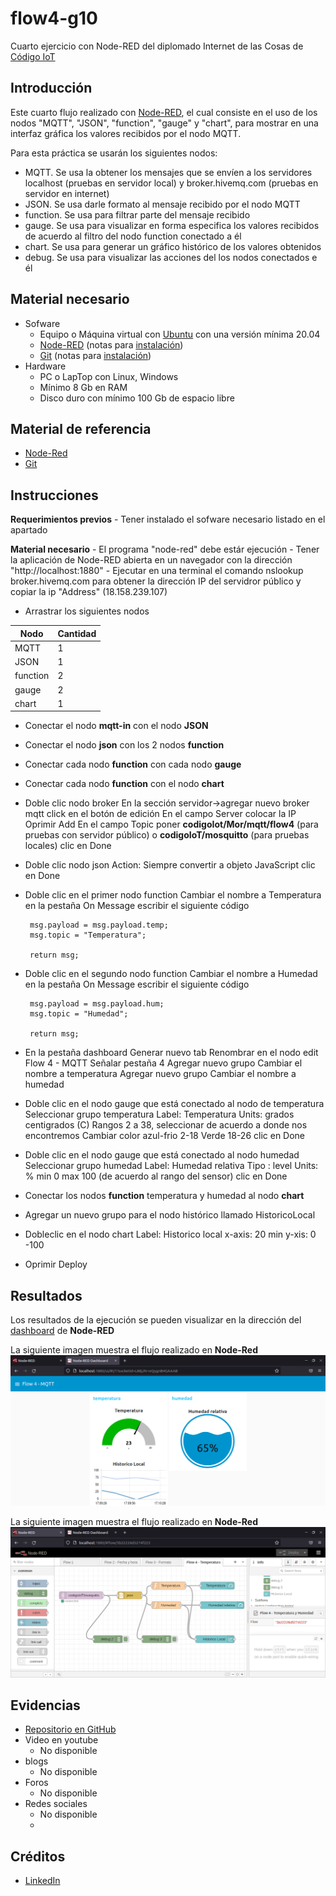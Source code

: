 # flow4-g10
Cuarto ejercicio con Node-RED del diplomado Internet de las Cosas de [Código IoT](https://edu.codigoiot.com/)

## Introducción
Este cuarto flujo realizado con [Node-RED](https://nodered.org/), el cual consiste en el uso de los nodos "MQTT", "JSON", "function", "gauge" y "chart", para mostrar en una interfaz gráfica los valores recibidos por el nodo MQTT.

Para esta práctica se usarán los siguientes nodos:

 - MQTT. Se usa la obtener los mensajes que se envíen a los servidores localhost (pruebas en servidor local) y broker.hivemq.com (pruebas en servidor en internet)
 - JSON. Se usa darle formato al mensaje recibido por el nodo MQTT
 - function. Se usa para filtrar parte del mensaje recibido
 - gauge. Se usa para visualizar en forma especifica los valores recibidos de acuerdo al filtro del nodo function conectado a él
 - chart. Se usa para generar un gráfico histórico de los valores obtenidos
 - debug. Se usa para visualizar las acciones del los nodos conectados e él


## Material necesario

 - Sofware
	 - Equipo o Máquina virtual con [Ubuntu](https://ubuntu.com/) con una versión mínima 20.04
	 - [Node-RED](https://nodered.org/) (notas para [instalación](https://github.com/nodesource/distributions/blob/master/README.md))
	 - [Git](https://git-scm.com/) (notas para [instalación](https://git-scm.com/book/en/v2/Getting-Started-Installing-Git))
 - Hardware
	 - PC o LapTop con Linux, Windows
	 - Mínimo 8 Gb en RAM
	 - Disco duro con mínimo 100 Gb de espacio libre

## Material de referencia

 - [Node-Red](https://nodered.org/)
 - [Git](https://git-scm.com/)

## Instrucciones

**Requerimientos previos**
	 - Tener instalado el sofware necesario listado en el apartado 

**Material necesario**
	 - El programa "node-red" debe estár ejecución
	 - Tener la aplicación de Node-RED abierta en un navegador con la dirección "http://localhost:1880"
	 - Ejecutar en una terminal el comando nslookup broker.hivemq.com para obtener la dirección IP del servidror público y copiar la ip "Address" (18.158.239.107)
	 
 - Arrastrar los siguientes nodos

|Nodo|Cantidad|
|--|--|
| MQTT | 1 |
| JSON | 1 |
| function | 2 |
| gauge | 2 |
| chart | 1 |

 - Conectar el nodo **mqtt-in** con el nodo **JSON**
 - Conectar el nodo **json** con los 2 nodos **function**
 - Conectar cada nodo **function** con cada nodo **gauge**
 - Conectar cada nodo **function** con el nodo **chart**

 - Doble clic nodo broker
        En la sección servidor->agregar nuevo broker mqtt
        click en el botón de edición
        En el campo Server colocar la IP
        Oprimir Add
        En el campo Topic poner **codigoIot/Mor/mqtt/flow4** (para pruebas con servidor público) o **codigoIoT/mosquitto** (para pruebas locales)
        clic en Done

 - Doble clic nodo json
        Action: Siempre convertir a objeto JavaScript
        clic en Done

 - Doble clic en el primer nodo function
        Cambiar el nombre a Temperatura
        en la pestaña On Message escribir el siguiente código
        
		msg.payload = msg.payload.temp;
		msg.topic = "Temperatura";

        return msg;

 - Doble clic en el segundo nodo function
        Cambiar el nombre a Humedad
        en la pestaña On Message escribir el siguiente código
        
        msg.payload = msg.payload.hum;
		msg.topic = "Humedad";

        return msg;

 - En la pestaña dashboard
        Generar nuevo tab
        Renombrar en el nodo edit Flow 4 - MQTT
        Señalar pestaña 4
        Agregar nuevo grupo
        Cambiar el nombre a temperatura
        Agregar nuevo grupo
        Cambiar el nombre a humedad

 - Doble clic en el nodo gauge que está conectado al nodo de temperatura
        Seleccionar grupo temperatura
        Label: Temperatura
        Units: grados centigrados (C)
        Rangos 2 a 38, seleccionar de acuerdo a donde nos encontremos
        Cambiar color azul-frio 2-18
        Verde 18-26
        clic en Done

 - Doble clic en el nodo gauge que está conectado al nodo humedad
        Seleccionar grupo humedad
        Label: Humedad relativa
        Tipo : level
        Units: %
        min 0 max 100 (de acuerdo al rango del sensor)
        clic en Done

 - Conectar los nodos **function** temperatura y humedad al nodo **chart**
 - Agregar un nuevo grupo para el nodo histórico llamado HistoricoLocal
 - Dobleclic en el nodo chart
        Label: Historico local
        x-axis: 20 min
        y-xis: 0 -100

 - Oprimir Deploy
  

## Resultados

Los resultados de la ejecución se pueden visualizar en la dirección del [dashboard](http://localhost:1880/ui/) de **Node-RED**

La siguiente imagen muestra el flujo realizado en **Node-Red**
![](https://github.com/rvnava/flow4-g10/blob/main/Dashboard_temp_hum.png?raw=true)

La siguiente imagen muestra el flujo realizado en **Node-Red**
![](https://github.com/rvnava/flow4-g10/blob/main/Flujo4.png?raw=true)

## Evidencias

 - [Repositorio en GitHub](https://github.com/rvnava/flow4-g10.git)
 - Video en youtube 
	 - No disponible
 - blogs
	 - No disponible
 - Foros
	- No disponible
 - Redes sociales
	- No disponible
	- 
## Créditos
 
 - [LinkedIn](www.linkedin.com/in/raúl-vargas-nava-aa646925)

